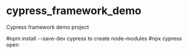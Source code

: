 # cypress_framework_demo
Cypress framework demo project

#npm install --save-dev cypress to create node-modules
#npx cypress open
